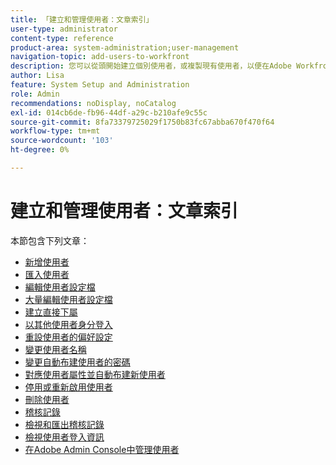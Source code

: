 ```yaml
---
title: 「建立和管理使用者：文章索引」
user-type: administrator
content-type: reference
product-area: system-administration;user-management
navigation-topic: add-users-to-workfront
description: 您可以從頭開始建立個別使用者，或複製現有使用者，以便在Adobe Workfront中新增使用者。
author: Lisa
feature: System Setup and Administration
role: Admin
recommendations: noDisplay, noCatalog
exl-id: 014cb6de-fb96-44df-a29c-b210afe9c55c
source-git-commit: 8fa73379725029f1750b83fc67abba670f470f64
workflow-type: tm+mt
source-wordcount: '103'
ht-degree: 0%

---
```


# 建立和管理使用者：文章索引

<!-- Audited: 2/2024 -->

本節包含下列文章：

* [新增使用者](../../../administration-and-setup/add-users/create-and-manage-users/add-users.md)
* [匯入使用者](../../../administration-and-setup/add-users/create-and-manage-users/import-users.md)
* [編輯使用者設定檔](../../../administration-and-setup/add-users/create-and-manage-users/edit-a-users-profile.md)
* [大量編輯使用者設定檔](../../../administration-and-setup/add-users/create-and-manage-users/edit-user-profiles-in-bulk.md)
* [建立直接下屬](../../../administration-and-setup/add-users/create-and-manage-users/create-direct-reports.md)
* [以其他使用者身分登入](../../../administration-and-setup/add-users/create-and-manage-users/log-in-as-another-user.md)
* [重設使用者的偏好設定](../../../administration-and-setup/add-users/create-and-manage-users/reset-a-users-preferences.md)
* [變更使用者名稱](../../../administration-and-setup/add-users/create-and-manage-users/change-a-username.md)
* [變更自動布建使用者的密碼](../../../administration-and-setup/add-users/create-and-manage-users/change-pw-auto-provisioned-user.md)
* [對應使用者屬性並自動布建新使用者](../../../administration-and-setup/add-users/create-and-manage-users/map-user-attributes.md)
* [停用或重新啟用使用者](../../../administration-and-setup/add-users/create-and-manage-users/deactivate-a-user.md)
* [刪除使用者](../../../administration-and-setup/add-users/create-and-manage-users/delete-a-user.md)
* [稽核記錄](../../../administration-and-setup/add-users/create-and-manage-users/audit-logs.md)
* [檢視和匯出稽核記錄](../../../administration-and-setup/add-users/create-and-manage-users/view-and-export-audit-logs.md)
* [檢視使用者登入資訊](../../../administration-and-setup/add-users/create-and-manage-users/view-user-login-info.md)
* [在Adobe Admin Console中管理使用者](../../../administration-and-setup/add-users/create-and-manage-users/admin-console.md)
